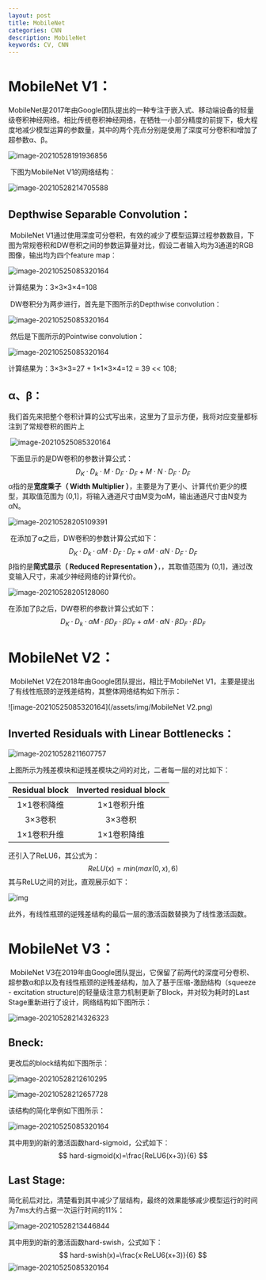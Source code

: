```yaml
---
layout: post
title: MobileNet
categories: CNN
description: MobileNet
keywords: CV, CNN
---
```


# MobileNet V1：

​	MobileNet是2017年由Google团队提出的一种专注于嵌入式、移动端设备的轻量级卷积神经网络。相比传统卷积神经网络，在牺牲一小部分精度的前提下，极大程度地减少模型运算的参数量，其中的两个亮点分别是使用了深度可分卷积和增加了超参数α、β。

![image-20210528191936856](/assets/img/image-20210528191936856.png)

​        下图为MobileNet V1的网络结构：

![image-20210528214705588](/assets/img/image-20210528214705588.png)

## Depthwise Separable Convolution：

​	MobileNet V1通过使用深度可分卷积，有效的减少了模型运算过程参数数目，下图为常规卷积和DW卷积之间的参数运算量对比，假设二者输入均为3通道的RGB图像，输出均为四个feature map：

![image-20210525085320164](/assets/img/常规卷积.png)

计算结果为：3×3×3×4=108

​	DW卷积分为两步进行，首先是下图所示的Depthwise convolution：

![image-20210525085320164](/assets/img/Depthwise.png)

​	然后是下图所示的Pointwise convolution：

![image-20210525085320164](/assets/img/Pointwise.png)

计算结果为：3×3×3=27 + 1×1×3×4=12 = 39 << 108;

## α、β：

​	我们首先来把整个卷积计算的公式写出来，这里为了显示方便，我将对应变量都标注到了常规卷积的图片上

​       ![image-20210525085320164](/assets/img/解释.png)

​	下面显示的是DW卷积的参数计算公式：
$$
D_K · D_k · M · D_F · D_F + M · N · D_F · D_F
$$
​	α指的是**宽度乘子（ Width Multiplier ）**，主要是为了更小、计算代价更少的模型，其取值范围为 (0,1]，将输入通道尺寸由M变为αM，输出通道尺寸由N变为αN。

![image-20210528205109391](/assets/img/image-20210528205109391.png)

​	在添加了α之后，DW卷积的参数计算公式如下：
$$
D_K · D_k · \alpha M · D_F · D_F + \alpha M · \alpha N · D_F · D_F
$$
​	β指的是**简式显示（ Reduced Representation ）**，，其取值范围为 (0,1]，通过改变输入尺寸，来减少神经网络的计算代价。

![image-20210528205128060](/assets/img/image-20210528205128060.png)

在添加了β之后，DW卷积的参数计算公式如下：
$$
D_K · D_k · \alpha M · \beta D_F · \beta D_F + \alpha M · \alpha N · \beta D_F · \beta D_F
$$

# MobileNet V2：

​	MobileNet V2在2018年由Google团队提出，相比于MobileNet V1，主要是提出了有线性瓶颈的逆残差结构，其整体网络结构如下所示：

![image-20210525085320164](/assets/img/MobileNet V2.png)

## Inverted Residuals with Linear Bottlenecks：

![image-20210528211607757](/assets/img/image-20210528211607757.png)

上图所示为残差模块和逆残差模块之间的对比，二者每一层的对比如下：

| Residual block | Inverted residual block |
| :------------: | :---------------------: |
|  1×1卷积降维   |       1×1卷积升维       |
|    3×3卷积     |         3×3卷积         |
|  1×1卷积升维   |       1×1卷积降维       |

还引入了ReLU6，其公式为：
$$
ReLU(x) = min(max(0,x),6)
$$
其与ReLU之间的对比，直观展示如下：

![img](/assets/img/wps2.jpg)

此外，有线性瓶颈的逆残差结构的最后一层的激活函数替换为了线性激活函数。

# MobileNet V3：

​	MobileNet V3在2019年由Google团队提出，它保留了前两代的深度可分卷积、超参数α和β以及有线性瓶颈的逆残差结构，加入了基于压缩-激励结构（squeeze - excitation structure)的轻量级注意力机制更新了Block，并对较为耗时的Last Stage重新进行了设计，网络结构如下图所示：

![image-20210528214326323](/assets/img/image-20210528214326323.png)

## Bneck:

更改后的block结构如下图所示：

![image-20210528212610295](/assets/img/image-20210528212610295.png)

![image-20210528212657728](/assets/img/image-20210528212657728.png)

该结构的简化举例如下图所示：

![image-20210525085320164](/assets/img/SE.png)

其中用到的新的激活函数hard-sigmoid，公式如下：
$$
hard-sigmoid(x)=\frac{ReLU6(x+3)}{6}
$$

## Last Stage:

简化前后对比，清楚看到其中减少了层结构，最终的效果能够减少模型运行的时间为7ms大约占据一次运行时间的11%：

![image-20210528213446844](/assets/img/image-20210528213446844.png)

其中用到的新的激活函数hard-swish，公式如下：
$$
hard-swish(x)=\frac{x·ReLU6(x+3)}{6}
$$
![image-20210525085320164](/assets/img/image-20210525085320164.png)



